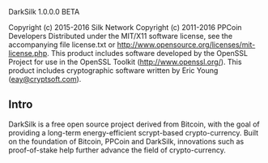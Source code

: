 DarkSilk 1.0.0.0 BETA

Copyright (c) 2015-2016 Silk Network
Copyright (c) 2011-2016 PPCoin Developers
Distributed under the MIT/X11 software license, see the accompanying
file license.txt or http://www.opensource.org/licenses/mit-license.php.
This product includes software developed by the OpenSSL Project for use in
the OpenSSL Toolkit (http://www.openssl.org/).  This product includes
cryptographic software written by Eric Young (eay@cryptsoft.com).


Intro
-----
DarkSilk is a free open source project derived from Bitcoin, with
the goal of providing a long-term energy-efficient scrypt-based crypto-currency.
Built on the foundation of Bitcoin, PPCoin and DarkSilk, innovations such as proof-of-stake
help further advance the field of crypto-currency.

